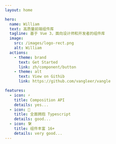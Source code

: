 ```yaml
---
layout: home

hero:
  name: William
  text: 高质量前端组件库
  tagline: 基于 Vue 3，面向设计师和开发者的组件库
  image:
    src: /images/logo-rect.png
    alt: William
  actions:
    - theme: brand
      text: Get Started
      link: zh/component/button
    - theme: alt
      text: View on Githib
      link: https://github.com/vangleer/vangle

features:
  - icon: ⚡️
    title: Composition API
    details: yes...
  - icon: 🖖
    title: 全面拥抱 Typescript
    details: good...
  - icon: 🛠️
    title: 组件丰富 16+
    details: very good...
---
```

